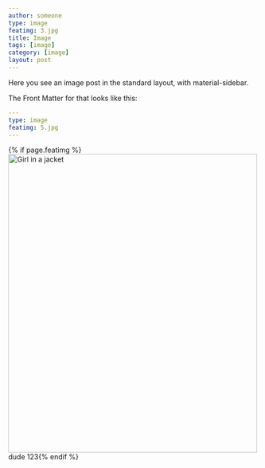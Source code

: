 ```yaml
---
author: someone
type: image
featimg: 3.jpg
title: Image
tags: [image]
category: [image]
layout: post
---
```

Here you see an image post in the standard layout, with material-sidebar.

The Front Matter for that looks like this:

```yml
---
type: image
featimg: 5.jpg
---
```
{% if page.featimg %}<img src="img_girl.jpg" alt="Girl in a jacket" width="500" height="600">dude 123{% endif %}